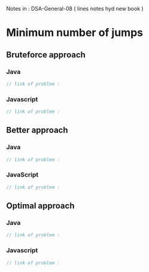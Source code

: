 Notes in : DSA-General-08 ( lines notes hyd new book )

# Minimum number of jumps

## Bruteforce approach

### Java

```java
// link of problem : 
```

### Javascript

```javascript
// link of problem : 

```

## Better approach

### Java

```Java
// link of problem : 


```

### JavaScript

```javascript
// link of problem : 

```

## Optimal approach

### Java

```java
// link of problem : 


```

### Javascript

```javascript
// link of problem : 

```

